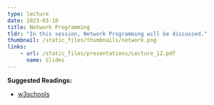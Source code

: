 ```yaml
---
type: lecture
date: 2023-03-10
title: Network Programming
tldr: "In this session, Network Programming will be discussed."
thumbnail: /static_files/thumbnails/network.png
links: 
    - url: /static_files/presentations/Lecture_12.pdf
      name: Slides
---
```

**Suggested Readings:**
- [w3schools](https://www.w3schools.com/java/default.asp)

